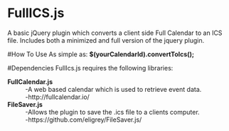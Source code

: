 # FullICS.js
A basic jQuery plugin which converts a client side Full Calendar to an ICS file.
Includes both a minimized and full version of the jquery plugin.

#How To Use
As simple as:
<b>$(yourCalendarId).convertToIcs();</b>

#Dependencies
FullIcs.js requires the following libraries:
<dl>
<dt><b>FullCalendar.js</b></dt>
<dd>-A web based calendar which is used to retrieve event data.</dd>
<dd>-http://fullcalendar.io/</dd>
<dt><b>FileSaver.js</b></dt>
<dd>-Allows the plugin to save the .ics file to a clients computer.</dd>
<dd>-https://github.com/eligrey/FileSaver.js/</dd>
</dl>
